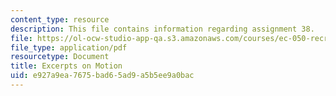 ```yaml
---
content_type: resource
description: This file contains information regarding assignment 38.
file: https://ol-ocw-studio-app-qa.s3.amazonaws.com/courses/ec-050-recreate-experiments-from-history-inform-the-future-from-the-past-galileo-january-iap-2010/e927a9ea7675bad65ad9a5b5ee9a0bac_MITEC_050IAP10_assn38.pdf
file_type: application/pdf
resourcetype: Document
title: Excerpts on Motion
uid: e927a9ea-7675-bad6-5ad9-a5b5ee9a0bac
---
```

